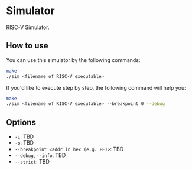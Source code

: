 # Simulator

RISC-V Simulator.

## How to use

You can use this simulator by the following commands:

```sh
make
./sim <filename of RISC-V executable>
```

If you'd like to execute step by step, the following command will help you:

```sh
make
./sim <filename of RISC-V executable> --breakpoint 0 --debug
```

## Options

- `-i`: TBD
- `-o`: TBD
- `--breakpoint <addr in hex (e.g. FF)>`: TBD
- `--debug`, `--info`: TBD
- `--strict`: TBD
